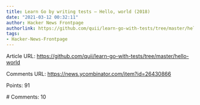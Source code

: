 ```yaml
---
title: Learn Go by writing tests – Hello, world (2018)
date: "2021-03-12 00:32:11"
author: Hacker News Frontpage
authorlink: https://github.com/quii/learn-go-with-tests/tree/master/hello-world
tags:
- Hacker-News-Frontpage
---
```


<p>Article URL: <a href="https://github.com/quii/learn-go-with-tests/tree/master/hello-world">https://github.com/quii/learn-go-with-tests/tree/master/hello-world</a></p>
<p>Comments URL: <a href="https://news.ycombinator.com/item?id=26430866">https://news.ycombinator.com/item?id=26430866</a></p>
<p>Points: 91</p>
<p># Comments: 10</p>
